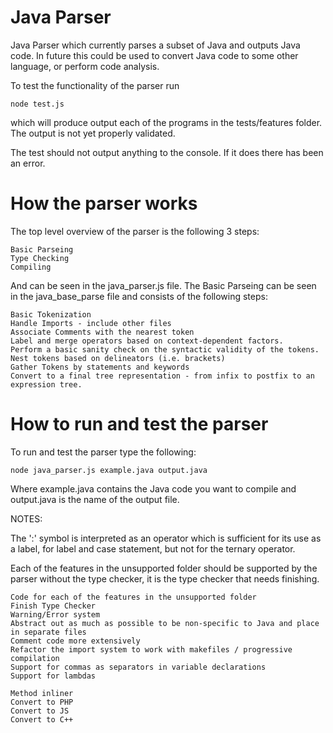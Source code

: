 # Java Parser
Java Parser which currently parses a subset of Java and outputs Java code. In future this could be used to convert Java code to some other language, or perform code analysis.

To test the functionality of the parser run

```
node test.js
```

which will produce output each of the programs in the tests/features folder. The output is not yet properly validated.

The test should not output anything to the console. If it does there has been an error.

# How the parser works

The top level overview of the parser is the following 3 steps:

    Basic Parseing
    Type Checking
    Compiling

And can be seen in the java_parser.js file.
The Basic Parseing can be seen in the java_base_parse file and consists of the following steps:

    Basic Tokenization
    Handle Imports - include other files
    Associate Comments with the nearest token
    Label and merge operators based on context-dependent factors.
    Perform a basic sanity check on the syntactic validity of the tokens.
    Nest tokens based on delineators (i.e. brackets)
    Gather Tokens by statements and keywords
    Convert to a final tree representation - from infix to postfix to an expression tree.

# How to run and test the parser

To run and test the parser type the following:

```
node java_parser.js example.java output.java
```

Where example.java contains the Java code you want to compile and output.java is the name of the output file.

NOTES:

The ':' symbol is interpreted as an operator which is sufficient for its use as a label, for label and case statement, but not for the ternary operator.

Each of the features in the unsupported folder should be supported by the parser without the type checker, it is the type checker that needs finishing.

	Code for each of the features in the unsupported folder
	Finish Type Checker
	Warning/Error system
	Abstract out as much as possible to be non-specific to Java and place in separate files
	Comment code more extensively
	Refactor the import system to work with makefiles / progressive compilation
	Support for commas as separators in variable declarations
	Support for lambdas
	
	Method inliner
	Convert to PHP
	Convert to JS
	Convert to C++
